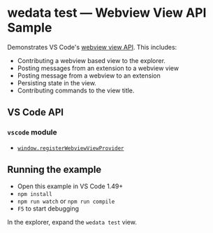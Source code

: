 # wedata test — Webview View API Sample

Demonstrates VS Code's [webview view API](https://github.com/microsoft/vscode/issues/46585). This includes:

- Contributing a webview based view to the explorer.
- Posting messages from an extension to a webview view
- Posting message from a webview to an extension  
- Persisting state in the view.
- Contributing commands to the view title.

## VS Code API

### `vscode` module

- [`window.registerWebviewViewProvider`](https://code.visualstudio.com/api/references/vscode-api#window.registerWebviewViewProvider)

## Running the example

- Open this example in VS Code 1.49+
- `npm install`
- `npm run watch` or `npm run compile`
- `F5` to start debugging

In the explorer, expand the `wedata test` view.